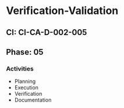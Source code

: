 # Verification-Validation

## CI: CI-CA-D-002-005
## Phase: 05

### Activities
- Planning
- Execution
- Verification
- Documentation
